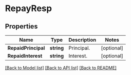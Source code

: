 # RepayResp

## Properties

Name | Type | Description | Notes
------------ | ------------- | ------------- | -------------
**RepaidPrincipal** | **string** | Principal. | [optional] 
**RepaidInterest** | **string** | Interest. | [optional] 

[[Back to Model list]](../README.md#documentation-for-models) [[Back to API list]](../README.md#documentation-for-api-endpoints) [[Back to README]](../README.md)


